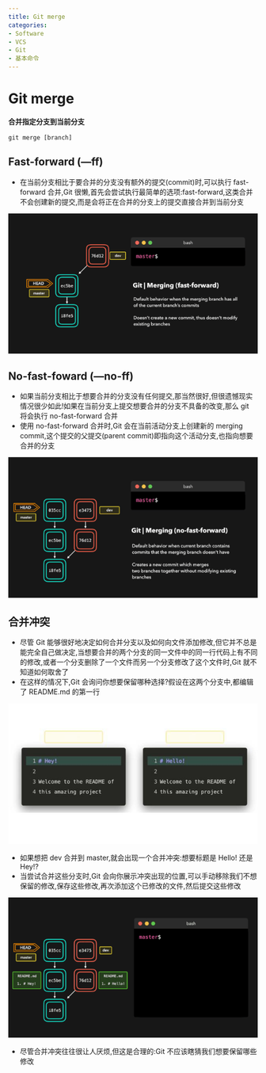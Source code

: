 ```yaml
---
title: Git merge
categories:
- Software
- VCS
- Git
- 基本命令
---
```

# Git merge

**合并指定分支到当前分支**

```shell
git merge [branch]
```

## Fast-forward (—ff)

- 在当前分支相比于要合并的分支没有额外的提交(commit)时,可以执行 fast-forward 合并,Git 很懒,首先会尝试执行最简单的选项:fast-forward,这类合并不会创建新的提交,而是会将正在合并的分支上的提交直接合并到当前分支

![](https://raw.githubusercontent.com/LuShan123888/Files/main/Pictures/2020-12-10-0a0431c992211561f14ee66f1cf0ea89.gif)

## No-fast-foward (—no-ff)

- 如果当前分支相比于想要合并的分支没有任何提交,那当然很好,但很遗憾现实情况很少如此!如果在当前分支上提交想要合并的分支不具备的改变,那么 git 将会执行 no-fast-forward 合并
- 使用 no-fast-forward 合并时,Git 会在当前活动分支上创建新的 merging commit,这个提交的父提交(parent commit)即指向这个活动分支,也指向想要合并的分支

![](https://raw.githubusercontent.com/LuShan123888/Files/main/Pictures/2020-12-10-d5be0dfa20f8a7c57f99f2b48b521bda.gif)

## 合并冲突

- 尽管 Git 能够很好地决定如何合并分支以及如何向文件添加修改,但它并不总是能完全自己做决定,当想要合并的两个分支的同一文件中的同一行代码上有不同的修改,或者一个分支删除了一个文件而另一个分支修改了这个文件时,Git 就不知道如何取舍了
- 在这样的情况下,Git 会询问你想要保留哪种选择?假设在这两个分支中,都编辑了 README.md 的第一行

![](https://raw.githubusercontent.com/LuShan123888/Files/main/Pictures/2020-12-10-6f061d950a7b02084d40e06b1e4b74d5552cc8cc.jpeg)

- 如果想把 dev 合并到 master,就会出现一个合并冲突:想要标题是 Hello! 还是 Hey!?
- 当尝试合并这些分支时,Git 会向你展示冲突出现的位置,可以手动移除我们不想保留的修改,保存这些修改,再次添加这个已修改的文件,然后提交这些修改

![](https://raw.githubusercontent.com/LuShan123888/Files/main/Pictures/2020-12-10-2a8ce9f5e3f32b399cca693f38418e65.gif)

- 尽管合并冲突往往很让人厌烦,但这是合理的:Git 不应该瞎猜我们想要保留哪些修改